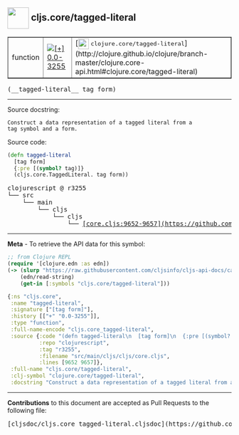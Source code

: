 ## <img width="48px" valign="middle" src="http://i.imgur.com/Hi20huC.png"> cljs.core/tagged-literal

 <table border="1">
<tr>

<td>function</td>
<td><a href="https://github.com/cljsinfo/cljs-api-docs/tree/0.0-3255"><img valign="middle" alt="[+] 0.0-3255" src="https://img.shields.io/badge/+-0.0--3255-lightgrey.svg"></a> </td>
<td>
[<img height="24px" valign="middle" src="http://i.imgur.com/1GjPKvB.png"> <samp>clojure.core/tagged-literal</samp>](http://clojure.github.io/clojure/branch-master/clojure.core-api.html#clojure.core/tagged-literal)
</td>
</tr>
</table>

 <samp>
(__tagged-literal__ tag form)<br>
</samp>

---




Source docstring:

```
Construct a data representation of a tagged literal from a
tag symbol and a form.
```

Source code:

```clj
(defn tagged-literal
  [tag form]
  {:pre [(symbol? tag)]}
  (cljs.core.TaggedLiteral. tag form))
```

 <pre>
clojurescript @ r3255
└── src
    └── main
        └── cljs
            └── cljs
                └── <ins>[core.cljs:9652-9657](https://github.com/clojure/clojurescript/blob/r3255/src/main/cljs/cljs/core.cljs#L9652-L9657)</ins>
</pre>


---

__Meta__ - To retrieve the API data for this symbol:

```clj
;; from Clojure REPL
(require '[clojure.edn :as edn])
(-> (slurp "https://raw.githubusercontent.com/cljsinfo/cljs-api-docs/catalog/cljs-api.edn")
    (edn/read-string)
    (get-in [:symbols "cljs.core/tagged-literal"]))
```

```clj
{:ns "cljs.core",
 :name "tagged-literal",
 :signature ["[tag form]"],
 :history [["+" "0.0-3255"]],
 :type "function",
 :full-name-encode "cljs.core_tagged-literal",
 :source {:code "(defn tagged-literal\n  [tag form]\n  {:pre [(symbol? tag)]}\n  (cljs.core.TaggedLiteral. tag form))",
          :repo "clojurescript",
          :tag "r3255",
          :filename "src/main/cljs/cljs/core.cljs",
          :lines [9652 9657]},
 :full-name "cljs.core/tagged-literal",
 :clj-symbol "clojure.core/tagged-literal",
 :docstring "Construct a data representation of a tagged literal from a\ntag symbol and a form."}

```

---

__Contributions__ to this document are accepted as Pull Requests to the following file:

 <pre>
[cljsdoc/cljs.core_tagged-literal.cljsdoc](https://github.com/cljsinfo/cljs-api-docs/blob/master/cljsdoc/cljs.core_tagged-literal.cljsdoc)
</pre>

